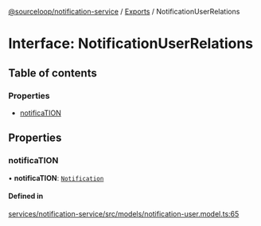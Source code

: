 [@sourceloop/notification-service](../README.md) / [Exports](../modules.md) / NotificationUserRelations

# Interface: NotificationUserRelations

## Table of contents

### Properties

- [notificaTION](NotificationUserRelations.md#notification)

## Properties

### notificaTION

• **notificaTION**: [`Notification`](../classes/Notification.md)

#### Defined in

[services/notification-service/src/models/notification-user.model.ts:65](https://github.com/sourcefuse/loopback4-microservice-catalog/blob/6c16af104/services/notification-service/src/models/notification-user.model.ts#L65)
